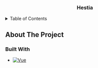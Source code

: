 <!-- PROJECT LOGO -->
<div align="center">
  <h3 align="center">Hestia</h3>
</div>

<!-- TABLE OF CONTENTS -->
<details>
  <summary>Table of Contents</summary>
  <ol>
    <li>
      <a href="#about-the-project">About The Project</a>
      <ul>
        <li><a href="#built-with">Built With</a></li>
      </ul>
    </li>
    <li>
      <a href="#getting-started">Getting Started</a>
      <ul>
        <li><a href="#prerequisites">Prerequisites</a></li>
        <li><a href="#installation">Installation</a></li>
      </ul>
    </li>
    <li><a href="#usage">Usage</a></li>
  </ol>
</details>

<!-- ABOUT THE PROJECT -->
## About The Project
<!-- TODO -->

### Built With
* [![Vue][Vue.js]][Vue-url]


<!-- MARKDOWN LINKS & IMAGES -->
<!-- https://www.markdownguide.org/basic-syntax/#reference-style-links -->
[contributors-shield]: https://img.shields.io/github/contributors/raizestudio/hestia.svg?style=for-the-badge
[contributors-url]: https://github.com/raizestudio/hestia/graphs/contributors
[forks-shield]: https://img.shields.io/github/forks/raizestudio/hestia.svg?style=for-the-badge
[forks-url]: https://github.com/raizestudio/hestia/network/members
[stars-shield]: https://img.shields.io/github/stars/raizestudio/hestia.svg?style=for-the-badge
[stars-url]: https://github.com/raizestudio/hestia/stargazers
[issues-shield]: https://img.shields.io/github/issues/raizestudio/hestia.svg?style=for-the-badge
[issues-url]: https://github.com/raizestudio/hestia/issues
[Vue.js]: https://img.shields.io/badge/Vue.js-35495E?style=for-the-badge&logo=vuedotjs&logoColor=4FC08D
[Vue-url]: https://vuejs.org/